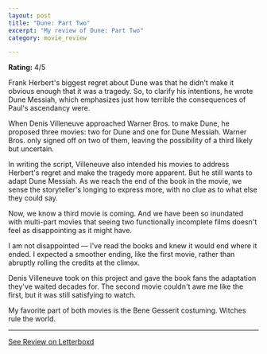 ```yaml
---
layout: post
title: "Dune: Part Two"
excerpt: "My review of Dune: Part Two"
category: movie_review

---
```


**Rating:** 4/5

Frank Herbert's biggest regret about Dune was that he didn't make it obvious enough that it was a tragedy. So, to clarify his intentions, he wrote Dune Messiah, which emphasizes just how terrible the consequences of Paul's ascendancy were.

When Denis Villeneuve approached Warner Bros. to make Dune, he proposed three movies: two for Dune and one for Dune Messiah. Warner Bros. only signed off on two of them, leaving the possibility of a third likely but uncertain.

In writing the script, Villeneuve also intended his movies to address Herbert's regret and make the tragedy more apparent. But he still wants to adapt Dune Messiah. As we reach the end of the book in the movie, we sense the storyteller's longing to express more, with no clue as to what else they could say.

Now, we know a third movie is coming. And we have been so inundated with multi-part movies that seeing two functionally incomplete films doesn't feel as disappointing as it might have.

I am not disappointed — I've read the books and knew it would end where it ended. I expected a smoother ending, like the first movie, rather than abruptly rolling the credits at the climax.

Denis Villeneuve took on this project and gave the book fans the adaptation they've waited decades for. The second movie couldn't awe me like the first, but it was still satisfying to watch.

My favorite part of both movies is the Bene Gesserit costuming. Witches rule the world.

<hr>

[See Review on Letterboxd](https://boxd.it/5YmxdL)
